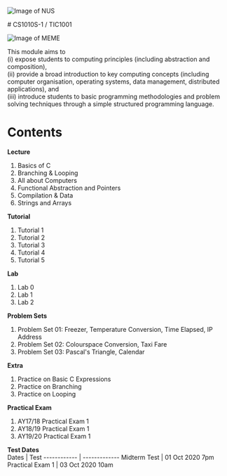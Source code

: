 ![Image of NUS](https://www.google.com/url?sa=i&url=http%3A%2F%2Fwww.nus.edu.sg%2Fidentity%2Fguidelines%2Flogo-colour-and-background&psig=AOvVaw2HYAtCsNeYuJPLN3Ga3pNW&ust=1601059446690000&source=images&cd=vfe&ved=0CAIQjRxqFwoTCODwv8e5guwCFQAAAAAdAAAAABAT)

<centre># CS1010S-1 / TIC1001</centre>

![Image of MEME](https://lh3.googleusercontent.com/proxy/h1opYXQOmtcefsMdhAFCoJ_O-PYikoED8bC4RFZ0naSGLHb5Cc2k9li4yLHM9C6fnutcKi8QkkDmgcBk2FNCuOAlNGlCHoLpyhr_NJnUwErmd0PxoOb1FCEFQAgKCZjQ-0FXC8y2z3RSguIUBkv7aU1ppKPnuZk8fMA)

This module aims to <br> 
(i) expose students to computing principles (including abstraction and composition), <br>
(ii) provide a broad introduction to key computing concepts (including computer organisation, operating systems, data management, distributed applications), and <br>
(iii) introduce students to basic programming methodologies and problem solving techniques through a simple structured programming language.<br>
# Contents

**Lecture**<br>
1. Basics of C<br>
2. Branching & Looping<br>
3. All about Computers<br>
4. Functional Abstraction and Pointers<br>
5. Compilation & Data<br>
6. Strings and Arrays<br>

**Tutorial**<br>
1. Tutorial 1<br>
2. Tutorial 2<br>
3. Tutorial 3<br>
4. Tutorial 4<br>
5. Tutorial 5<br>

**Lab**<br>
1. Lab 0<br>
2. Lab 1<br>
2. Lab 2<br>

**Problem Sets**<br>
1. Problem Set 01: Freezer, Temperature Conversion, Time Elapsed, IP Address<br>
2. Problem Set 02: Colourspace Conversion, Taxi Fare<br>
3. Problem Set 03: Pascal's Triangle, Calendar<br>

**Extra**<br>
1. Practice on Basic C Expressions<br>
2. Practice on Branching<br>
3. Practice on Looping

**Practical Exam**<br>
1. AY17/18 Practical Exam 1<br>
2. AY18/19 Practical Exam 1<br>
3. AY19/20 Practical Exam 1<br>

**Test Dates**<br>
Dates | Test
------------ | -------------
Midterm Test | 01 Oct 2020 7pm
Practical Exam 1 | 03 Oct 2020 10am